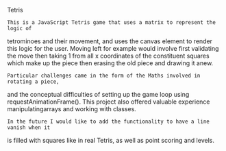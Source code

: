 Tetris 

	This is a JavaScript Tetris game that uses a matrix to represent the logic of 
tetrominoes and their movement, and uses the canvas element to render this logic for the 
user. Moving left for example would involve first validating the move then taking 1 from
all x coordinates of the constituent squares which make up the piece then erasing the 
old piece and drawing it anew.  

	Particular challenges came in the form of the Maths involved in rotating a piece,
and the conceptual difficulties of setting up the game loop using requestAnimationFrame().
This project also offered valuable experience manipulatingarrays and working with classes. 

	In the future I would like to add the functionality to have a line vanish when it 
is filled with squares like in real Tetris, as well as point scoring and levels.   
